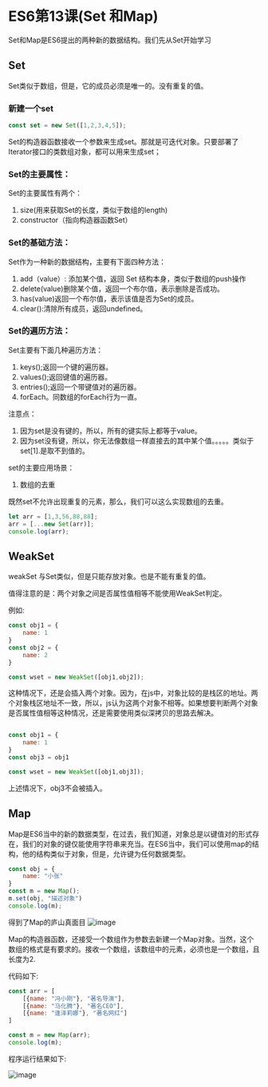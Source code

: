 # ES6第13课(Set 和Map)
Set和Map是ES6提出的两种新的数据结构。我们先从Set开始学习

## Set

Set类似于数组，但是，它的成员必须是唯一的。没有重复的值。

### 新建一个set

```javascript
const set = new Set([1,2,3,4,5]);
```

Set的构造器函数接收一个参数来生成set。那就是可迭代对象。只要部署了Iterator接口的类数组对象，都可以用来生成set；

### Set的主要属性：

Set的主要属性有两个：
1. size(用来获取Set的长度，类似于数组的length)
2. constructor（指向构造器函数Set）


### Set的基础方法：

Set作为一种新的数据结构，主要有下面四种方法：
1. add（value）: 添加某个值，返回 Set 结构本身，类似于数组的push操作
2. delete(value)删除某个值，返回一个布尔值，表示删除是否成功。
3. has(value)返回一个布尔值，表示该值是否为Set的成员。
4. clear():清除所有成员，返回undefined。

### Set的遍历方法：

Set主要有下面几种遍历方法：
1. keys();返回一个键的遍历器。
2. values();返回键值的遍历器。
3. entries();返回一个带键值对的遍历器。
4. forEach。同数组的forEach行为一直。

注意点：
1. 因为set是没有键的，所以，所有的键实际上都等于value。
2. 因为set没有键，所以，你无法像数组一样直接去的其中某个值。。。。。类似于set[1].是取不到值的。


set的主要应用场景：

1. 数组的去重

既然set不允许出现重复的元素，那么，我们可以这么实现数组的去重。

```javascript
let arr = [1,3,56,88,88];
arr = [...new Set(arr)];
console.log(arr);

```

## WeakSet

weakSet 与Set类似，但是只能存放对象。也是不能有重复的值。

值得注意的是：两个对象之间是否属性值相等不能使用WeakSet判定。

例如:


```javascript
const obj1 = {
    name: 1
}
const obj2 = {
    name: 2
}

const wset = new WeakSet([obj1,obj2]);

```
这种情况下，还是会插入两个对象。因为，在js中，对象比较的是栈区的地址。两个对象栈区地址不一致，所以，js认为这两个对象不相等。如果想要判断两个对象是否属性值相等这种情况，还是需要使用类似深拷贝的思路去解决。

```javascript

const obj1 = {
    name: 1
}
const obj3 = obj1

const wset = new WeakSet([obj1,obj3]);
```

上述情况下，obj3不会被插入。


## Map

Map是ES6当中的新的数据类型，在过去，我们知道，对象总是以键值对的形式存在，我们的对象的键仅能使用字符串来充当。在ES6当中，我们可以使用map的结构，他的结构类似于对象，但是，允许键为任何数据类型。


```javascript
const obj = {
    name: "小张"
}
const m = new Map();
m.set(obj, "描述对象")
console.log(m);

```
得到了Map的庐山真面目
![image](http://pbl.yaojunrong.com/obj.png)

Map的构造器函数，还接受一个数组作为参数去新建一个Map对象。当然，这个数组的格式是有要求的。接收一个数组，该数组中的元素，必须也是一个数组，且长度为2.

代码如下:

```javascript
const arr = [
    [{name: "冯小刚"}, "著名导演"],
    [{name: "马化腾"}, "著名CEO"],
    [{name: "逢泽莉娜"}, "著名网红"]
]

const m = new Map(arr);
console.log(m);

```
程序运行结果如下:

![image](http://pbl.yaojunrong.com/Map.png)




